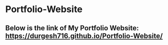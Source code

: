 # Portfolio-Website

## Below is the link of My Portfolio Website: https://durgesh716.github.io/Portfolio-Website/


